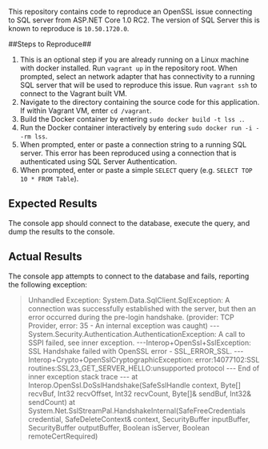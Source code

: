 This repository contains code to reproduce an OpenSSL issue connecting to SQL server from ASP.NET Core 1.0 RC2. The version of SQL Server this is known to reproduce is `10.50.1720.0`.

##Steps to Reproduce##

1. This is an optional step if you are already running on a Linux machine with docker installed. Run `vagrant up` in the repository root. When prompted, select an network adapter that has connectivity to a running SQL server that will be used to reproduce this issue. Run `vagrant ssh` to connect to the Vagrant built VM.
1. Navigate to the directory containing the source code for this application.  If within Vagrant VM, enter `cd /vagrant`.
1. Build the Docker container by entering `sudo docker build -t lss .`.
1. Run the Docker container interactively by entering `sudo docker run -i --rm lss`.
1. When prompted, enter or paste a connection string to a running SQL server. This error has been reproduced using a connection that is authenticated using SQL Server Authentication.
1. When prompted, enter or paste a simple `SELECT` query (e.g. `SELECT TOP 10 * FROM Table`).

## Expected Results ##
The console app should connect to the database, execute the query, and dump the results to the console.

## Actual Results ##
The console app attempts to connect to the database and fails, reporting the following exception:

> Unhandled Exception: System.Data.SqlClient.SqlException: A connection was successfully established with the server, but then an error occurred during the pre-login handshake. (provider: TCP Provider, error: 35 - An internal exception was caught) ---System.Security.Authentication.AuthenticationException: A call to SSPI failed, see inner exception. ---Interop+OpenSsl+SslException: SSL Handshake failed with OpenSSL error - SSL_ERROR_SSL. ---Interop+Crypto+OpenSslCryptographicException: error:14077102:SSL routines:SSL23_GET_SERVER_HELLO:unsupported protocol
>    --- End of inner exception stack trace ---
>    at Interop.OpenSsl.DoSslHandshake(SafeSslHandle context, Byte[] recvBuf, Int32 recvOffset, Int32 recvCount, Byte[]& sendBuf, Int32& sendCount)
>    at System.Net.SslStreamPal.HandshakeInternal(SafeFreeCredentials credential, SafeDeleteContext& context, SecurityBuffer inputBuffer, SecurityBuffer outputBuffer, Boolean isServer, Boolean remoteCertRequired)